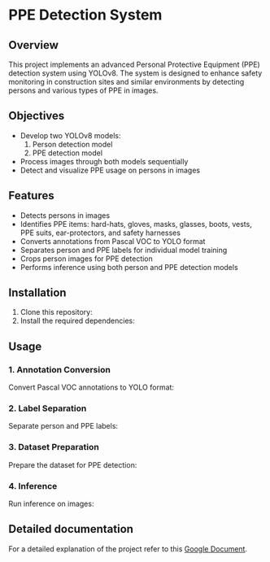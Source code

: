 # PPE Detection System

## Overview

This project implements an advanced Personal Protective Equipment (PPE) detection system using YOLOv8. The system is designed to enhance safety monitoring in construction sites and similar environments by detecting persons and various types of PPE in images.

## Objectives

- Develop two YOLOv8 models:
  1. Person detection model
  2. PPE detection model
- Process images through both models sequentially
- Detect and visualize PPE usage on persons in images

## Features

- Detects persons in images
- Identifies PPE items: hard-hats, gloves, masks, glasses, boots, vests, PPE suits, ear-protectors, and safety harnesses
- Converts annotations from Pascal VOC to YOLO format
- Separates person and PPE labels for individual model training
- Crops person images for PPE detection
- Performs inference using both person and PPE detection models

## Installation

1. Clone this repository:
2. Install the required dependencies:
   
## Usage

### 1. Annotation Conversion

Convert Pascal VOC annotations to YOLO format:
### 2. Label Separation

Separate person and PPE labels:
### 3. Dataset Preparation

Prepare the dataset for PPE detection:
### 4. Inference

Run inference on images:


## Detailed documentation 
For a detailed explanation of the project refer to this [Google Document](https://docs.google.com/document/d/1B_Xdm-JCnRapn2-wut4AHbkOV1GgZSkldi5_tqkEhC0/edit#heading=h.7bwgoug0lr4).

